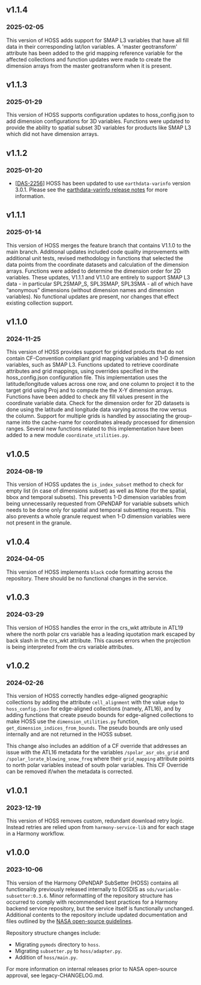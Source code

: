 ## v1.1.4
### 2025-02-05

This version of HOSS adds support for SMAP L3 variables that have all fill data in their corresponding
lat/lon variables. A 'master geotransform' attribute has been added to the grid mapping reference variable
for the affected collections and function updates were made to create the dimension arrays from the
master geotransform when it is present.

## v1.1.3
### 2025-01-29

This version of HOSS supports configuration updates to hoss_config.json to
add dimension configurations for 3D variables. Functions were updated to provide the
ability to spatial subset 3D variables for products like SMAP L3 which did
not have dimension arrays.

## v1.1.2
### 2025-01-20

- [[DAS-2256](https://bugs.earthdata.nasa.gov/browse/DAS-2256)]
  HOSS has been updated to use `earthdata-varinfo` version 3.0.1.
  Please see the
  [earthdata-varinfo release notes](https://github.com/nasa/earthdata-varinfo/releases/tag/3.0.1)
  for more information.

## v1.1.1
### 2025-01-14

This version of HOSS merges the feature branch that contains V1.1.0 to the main branch.
Additional updates included code quality improvements with additional unit tests, revised methodology
in functions that selected the data points from the coordinate datasets and calculation of the dimension
arrays. Functions were added to determine the dimension order for 2D variables. These updates,
V1.1.1 and V1.1.0 are entirely to support SMAP L3 data - in particular SPL2SMAP_S, SPL3SMAP, SPL3SMA -
all of which have “anonymous” dimensions (without dimension names and dimension variables).  No functional
updates are present, nor changes that effect existing collection support.

## v1.1.0
### 2024-11-25

This version of HOSS provides support for gridded products that do not contain
CF-Convention compliant grid mapping variables and 1-D dimension variables, such
as SMAP L3. Functions updated to retrieve coordinate attributes and grid mappings,
using overrides specified in the hoss_config.json configuration file.
This implementation uses the latitude/longitude values across one row, and one
column to project it to the target grid using Proj and to compute the the X-Y
dimension arrays. Functions have been added to check any fill values present in
the coordinate variable data. Check for the dimension order for 2D datasets is
done using the latitude and longitude data varying across the row versus the
column. Support for multiple grids is handled by associating the group-name into
the cache-name for coordinates already processed for dimension ranges.
Several new functions related to this implementation have been added to
a new module `coordinate_utilities.py`.

## v1.0.5
### 2024-08-19

This version of HOSS updates the `is_index_subset` method to check for empty list (in case of dimensions subset)
as well as None (for the spatial, bbox and temporal subsets). This prevents 1-D dimension variables from being
unnecessarily requested from OPeNDAP for variable subsets which needs to be done only for spatial and temporal
subsetting requests. This also prevents a whole granule request when 1-D dimension variables were not present
in the granule.

## v1.0.4
### 2024-04-05

This version of HOSS implements `black` code formatting across the repository.
There should be no functional changes in the service.

## v1.0.3
### 2024-03-29

This version of HOSS handles the error in the crs_wkt attribute in ATL19 where the
north polar crs variable has a leading iquotation mark escaped by back slash in the
crs_wkt attribute. This causes errors when the projection is being interpreted from
the crs variable attributes.

## v1.0.2
### 2024-02-26

This version of HOSS correctly handles edge-aligned geographic collections by
adding the attribute `cell_alignment` with the value `edge` to `hoss_config.json`
for edge-aligned collections (namely, ATL16), and by adding functions that
create pseudo bounds for edge-aligned collections to make HOSS use the
`dimension_utilities.py` function, `get_dimension_indices_from_bounds`. The
pseudo bounds are only used internally and are not returned in the HOSS subset.

This change also includes an addition of a CF override that addresses an
issue with the ATL16 metadata for the variables `/spolar_asr_obs_grid` and
`/spolar_lorate_blowing_snow_freq` where their `grid_mapping` attribute points
to north polar variables instead of south polar variables. This CF Override
can be removed if/when the metadata is corrected.

## v1.0.1
### 2023-12-19

This version of HOSS removes custom, redundant download retry logic. Instead
retries are relied upon from `harmony-service-lib` and for each stage in a
Harmony workflow.

## v1.0.0
### 2023-10-06

This version of the Harmony OPeNDAP SubSetter (HOSS) contains all functionality
previously released internally to EOSDIS as `sds/variable-subsetter:0.3.6`.
Minor reformatting of the repository structure has occurred to comply with
recommended best practices for a Harmony backend service repository, but the
service itself is functionally unchanged. Additional contents to the repository
include updated documentation and files outlined by the
[NASA open-source guidelines](https://code.nasa.gov/#/guide).

Repository structure changes include:

* Migrating `pymods` directory to `hoss`.
* Migrating `subsetter.py` to `hoss/adapter.py`.
* Addition of `hoss/main.py`.

For more information on internal releases prior to NASA open-source approval,
see legacy-CHANGELOG.md.
